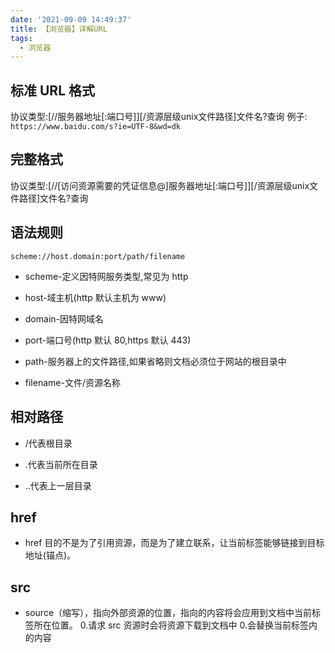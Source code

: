 ```yaml
---
date: '2021-09-09 14:49:37'
title: 【浏览器】详解URL
tags:
  - 浏览器
---
```


## 标准 URL 格式

协议类型:[//服务器地址[:端口号]][/资源层级unix文件路径]文件名?查询
例子: `https://www.baidu.com/s?ie=UTF-8&wd=dk`

## 完整格式

协议类型:[//[访问资源需要的凭证信息@]服务器地址[:端口号]][/资源层级unix文件路径]文件名?查询

## 语法规则

`scheme://host.domain:port/path/filename`

- scheme-定义因特网服务类型,常见为 http

- host-域主机(http 默认主机为 www)

- domain-因特网域名

- port-端口号(http 默认 80,https 默认 443)

- path-服务器上的文件路径,如果省略则文档必须位于网站的根目录中

- filename-文件/资源名称

## 相对路径

- /代表根目录

- .代表当前所在目录

- ..代表上一层目录

## href

- href 目的不是为了引用资源，而是为了建立联系，让当前标签能够链接到目标地址(锚点)。

## src

- source（缩写），指向外部资源的位置，指向的内容将会应用到文档中当前标签所在位置。 0.请求 src 资源时会将资源下载到文档中 0.会替换当前标签内的内容
